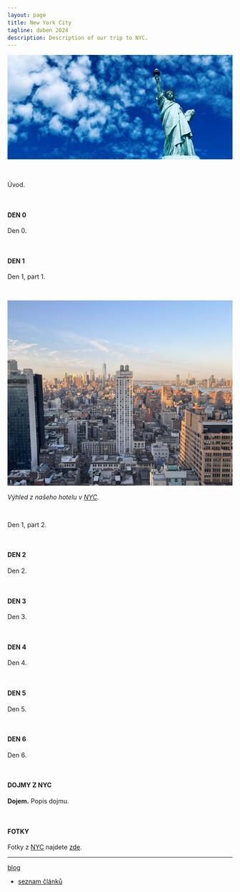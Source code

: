 ```yaml
---
layout: page
title: New York City
tagline: duben 2024
description: Description of our trip to NYC.
---
```


![Socha svobody](images/traveling_2024_NYC_image.jpg)

&nbsp;

Úvod.

&nbsp;

#### DEN 0

Den 0.

&nbsp;

#### DEN 1

Den 1, part 1.

&nbsp;

![Hotel](images/traveling_2024_NYC_day_1_hotel.jpg)

*Výhled z našeho hotelu v [NYC](https://cs.wikipedia.org/wiki/New_York).*

&nbsp;

Den 1, part 2.

&nbsp;

#### DEN 2

Den 2.

&nbsp;

#### DEN 3

Den 3.

&nbsp;

#### DEN 4

Den 4.

&nbsp;

#### DEN 5

Den 5.

&nbsp;

#### DEN 6

Den 6.

&nbsp;

#### DOJMY Z NYC

**Dojem.** Popis dojmu.

&nbsp;

#### FOTKY

Fotky z [NYC](https://cs.wikipedia.org/wiki/New_York)
najdete [zde](https://photos.app.goo.gl/bRrvDtvFFHE81C8YA).

---

[blog](../index.html)

- [seznam článků](content.html)
